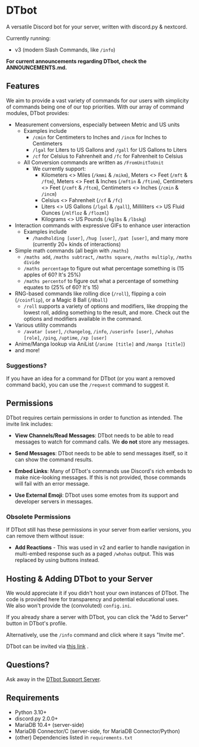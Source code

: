 # DTbot

A versatile Discord bot for your server, written with discord.py & nextcord.

Currently running:

* v3 (modern Slash Commands, like `/info`)

**For current announcements regarding DTbot, check the ANNOUNCEMENTS.md.**

## Features

We aim to provide a vast variety of commands for our users with simplicity of commands being one of our top priorities.
With our array of command modules, DTbot provides:

* Measurement conversions, especially between Metric and US units
    * Examples include
        * `/cmin` for Centimeters to Inches and `/incm` for Inches to Centimeters
        * `/lgal` for Liters to US Gallons and `/gall` for US Gallons to Liters
        * `/cf` for Celsius to Fahrenheit and `/fc` for Fahrenheit to Celsius
    * All Conversion commands are written as `/FromUnitToUnit`
        * We currently support:
            * Kilometers <> Miles (`/kmmi` & `/mikm`), Meters <> Feet (`/mft` & `/ftm`), Meters <> Feet & Inches
              (`/mftin` & `/ftinm`), Centimeters <> Feet (`/cmft` & `/ftcm`), Centimeters <> Inches  (`/cmin` & `/incm`)
            * Celsius <> Fahrenheit (`/cf` & `/fc`)
            * Liters <> US Gallons (`/lgal` & `/gall`), Milliliters <> US Fluid Ounces (`/mlfloz` & `/flozml`)
            * Kilograms <> US Pounds (`/kglbs` & `/lbskg`)
* Interaction commands with expressive GIFs to enhance user interaction
    * Examples include
        * `/handholding [user]`, `/hug [user]`, `/pat [user]`, and many more (currently 20+ kinds of interactions)
* Simple math commands (all begin with `/maths`)
    * `/maths add`, `/maths subtract`, `/maths square`, `/maths multiply`, `/maths divide`
    * `/maths percentage` to figure out what percentage something is (15 apples of 60? It's 25%)
    * `/maths percentof` to figure out what a percentage of something equates to (25% of 60? It's 15)
* RNG-based commands like rolling dice (`/roll`), flipping a coin (`/coinflip`), or a Magic 8 Ball (`/8ball`)
    * `/roll` supports a variety of options and modifiers, like dropping the lowest roll, adding something to the
      result, and more. Check out the options and modifiers available in the command.
* Various utility commands
    * `/avatar [user]`, `/changelog`, `/info`, `/userinfo [user]`, `/whohas [role]`, `/ping`, `/uptime`, `/xp [user]`
* Anime/Manga lookup via AniList (`/anime [title]` and `/manga [title]`)
* and more!

### Suggestions?

If you have an idea for a command for DTbot (or you want a removed command back), you can use the `/request` command to
suggest it.

## Permissions

DTbot requires certain permissions in order to function as intended. The invite link includes:

- **View Channels/Read Messages**: DTbot needs to be able to read messages to watch for command calls. We **do not**
  store any messages.

- **Send Messages**: DTbot needs to be able to send messages itself, so it can show the command results.

- **Embed Links**: Many of DTbot's commands use Discord's rich embeds to make nice-looking messages. If this is not
  provided, those commands will fail with an error message.

- **Use External Emoji**: DTbot uses some emotes from its support and developer servers in messages.

### Obsolete Permissions

If DTbot still has these permissions in your server from earlier versions, you can remove them without issue:

- **Add Reactions** - This was used in v2 and earlier to handle navigation in multi-embed response such as a paged
  `/whohas` output. This was replaced by using buttons instead.

## Hosting & Adding DTbot to your Server

We would appreciate it if you didn't host your own instances of DTbot. The code is provided here for transparency and
potential educational uses.<br>
We also won't provide the (convoluted) `config.ini`.

If you already share a server with DTbot, you can click the "Add to Server" button in DTbot's profile.

Alternatively, use the `/info` command and click where it says "Invite me".

DTbot can be invited
via [this link](https://discord.com/api/oauth2/authorize?client_id=472730689599569921&permissions=281600&scope=applications.commands%20bot)
.

## Questions?

Ask away in the [DTbot Support Server](https://discord.gg/kSPMd2v).

## Requirements

* Python 3.10+
* discord.py 2.0.0+
* MariaDB 10.4+ (server-side)
* MariaDB Connector/C (server-side, for MariaDB Connector/Python)
* (other) Dependencies listed in `requirements.txt`
